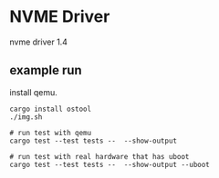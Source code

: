 # NVME Driver

nvme driver 1.4

## example run

install qemu.

```shell
cargo install ostool
./img.sh

# run test with qemu
cargo test --test tests --  --show-output

# run test with real hardware that has uboot
cargo test --test tests --  --show-output --uboot
```
